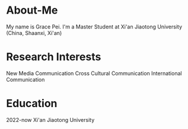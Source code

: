 # About-Me 
My name is Grace Pei. I'm a Master Student at Xi'an Jiaotong University (China, Shaanxi, Xi'an)
# Research Interests
New Media Communication 
Cross Cultural Communication
International Communication 

# Education 
2022-now
Xi'an Jiaotong University

